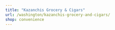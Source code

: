 ```yaml
---
title: "Kazanchis Grocery & Cigars"
url: /washington/kazanchis-grocery-and-cigars/
shop: convenience
---
```

